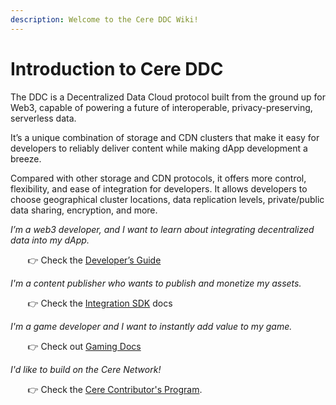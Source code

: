 ```yaml
---
description: Welcome to the Cere DDC Wiki!
---
```



# Introduction to Cere DDC

The DDC is a Decentralized Data Cloud protocol built from the ground up for Web3, capable of powering a future of interoperable, privacy-preserving, serverless data.

It’s a unique combination of storage and CDN clusters that make it easy for developers to reliably deliver content while making dApp development a breeze.

Compared with other storage and CDN protocols, it offers more control, flexibility, and ease of integration for developers. It allows developers to choose geographical cluster locations, data replication levels, private/public data sharing, encryption, and more.

*I’m a web3 developer, and I want to learn about integrating decentralized data into my dApp.*

&nbsp;&nbsp;&nbsp;&nbsp;&nbsp;&nbsp; 👉 Check the [Developer’s Guide](ddc/developer-guide)

*I'm a content publisher who wants to publish and monetize my assets.*

&nbsp;&nbsp;&nbsp;&nbsp;&nbsp;&nbsp; 👉 Check the [Integration SDK](ddc/integration/integration-sdk.md) docs

*I'm a game developer and I want to instantly add value to my game.*

&nbsp;&nbsp;&nbsp;&nbsp;&nbsp;&nbsp; 👉 Check out [Gaming Docs](other/gaming.md)

*I'd like to build on the Cere Network!*

&nbsp;&nbsp;&nbsp;&nbsp;&nbsp;&nbsp; 👉 Check the [Cere Contributor's Program](https://cere.notion.site/Contribute-9bcbdfc546104611ba844113e8ddbf53).

